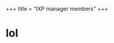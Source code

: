 +++
title = "IXP manager members"
+++

# lol

<div id="table-container"></div>
<script src="/members-table.js"></script>
